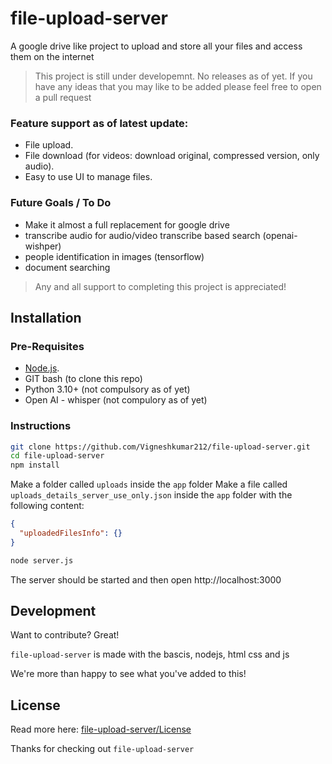 # file-upload-server
A google drive like project to upload and store all your files and access them on the internet

> This project is still under developemnt. No releases as of yet.
> If you have any ideas that you may like to be added please feel free to open a pull request

### Feature support as of latest update:
- File upload.
- File download (for videos: download original, compressed version, only audio).
- Easy to use UI to manage files.

### Future Goals / To Do
- Make it almost a full replacement for google drive
- transcribe audio for audio/video transcribe based search (openai-wishper)
- people identification in images (tensorflow)
- document searching

> Any and all support to completing this project is appreciated!

## Installation

### Pre-Requisites
- [Node.js](https://nodejs.org/).
- GIT bash (to clone this repo)
- Python 3.10+ (not compulsory as of yet)
- Open AI - whisper (not compulory as of yet)

### Instructions

```sh
git clone https://github.com/Vigneshkumar212/file-upload-server.git
cd file-upload-server
npm install
```
Make a folder called `uploads` inside the `app` folder
Make a file called `uploads_details_server_use_only.json` inside the `app` folder with the following content:

```json
{
  "uploadedFilesInfo": {}
}
```

```sh
node server.js
```

The server should be started and then open http://localhost:3000

## Development

Want to contribute? Great!

`file-upload-server` is made with the bascis, nodejs, html css and js

We're more than happy to see what you've added to this!

## License

Read more here: [file-upload-server/License](https://github.com/Vigneshkumar212/file-upload-server/blob/main/LICENSE)

Thanks for checking out `file-upload-server`
